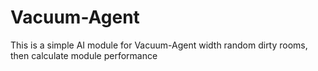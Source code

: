 # Vacuum-Agent
This is a simple AI module for Vacuum-Agent  width random dirty rooms, then calculate module performance 
